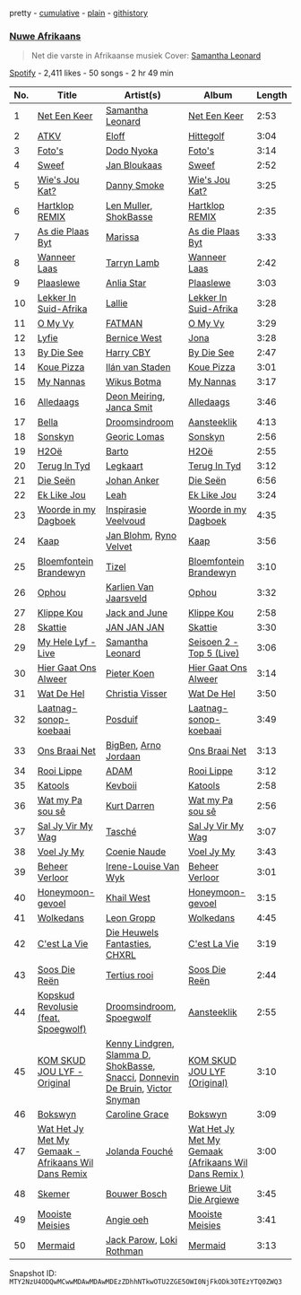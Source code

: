 pretty - [cumulative](/playlists/cumulative/37i9dQZF1DX20N6YlBoCpF.md) - [plain](/playlists/plain/37i9dQZF1DX20N6YlBoCpF) - [githistory](https://github.githistory.xyz/mackorone/spotify-playlist-archive/blob/main/playlists/plain/37i9dQZF1DX20N6YlBoCpF)

### [Nuwe Afrikaans](https://open.spotify.com/playlist/37i9dQZF1DX20N6YlBoCpF)

> Net die varste in Afrikaanse musiek Cover: <a href="https://open.spotify.com/artist/0t70FT0xcfRAuHAM8C9Tgw?si=5GyYCl9TR1inmSlWVghwgw">Samantha Leonard</a>

[Spotify](https://open.spotify.com/user/spotify) - 2,411 likes - 50 songs - 2 hr 49 min

| No. | Title | Artist(s) | Album | Length |
|---|---|---|---|---|
| 1 | [Net Een Keer](https://open.spotify.com/track/71tkxqyBp1FnQYMI9R2NQY) | [Samantha Leonard](https://open.spotify.com/artist/0t70FT0xcfRAuHAM8C9Tgw) | [Net Een Keer](https://open.spotify.com/album/1NPoFcEaJg6MkRsHVPeN0M) | 2:53 |
| 2 | [ATKV](https://open.spotify.com/track/5pctBxFOGMxzrR7BfVWMoL) | [Eloff](https://open.spotify.com/artist/0okTBoelHkR40Mr69hmzkR) | [Hittegolf](https://open.spotify.com/album/0e9UjemY2jnFPQFdJdTPjH) | 3:04 |
| 3 | [Foto's](https://open.spotify.com/track/6qXoZby29Lp0QmA4NsSE0J) | [Dodo Nyoka](https://open.spotify.com/artist/4ikALYd62or9IJXnjYwcXa) | [Foto's](https://open.spotify.com/album/4hpljUB91UU8TtYSGrRTwU) | 3:14 |
| 4 | [Sweef](https://open.spotify.com/track/5OdKyaUItAU0bJZbeopN8d) | [Jan Bloukaas](https://open.spotify.com/artist/78BYwFUCGOHFIC54M4Rnic) | [Sweef](https://open.spotify.com/album/6HXf7BiE38LR73n1f8QDMk) | 2:52 |
| 5 | [Wie's Jou Kat?](https://open.spotify.com/track/1cpPxUeohprGjsQInKBggX) | [Danny Smoke](https://open.spotify.com/artist/2w5KXwbkeiYOaxT3Wq9iwj) | [Wie's Jou Kat?](https://open.spotify.com/album/1eQFe82cj7zrCeh3R0XizG) | 3:25 |
| 6 | [Hartklop REMIX](https://open.spotify.com/track/29GFGVkl82QZXJHjdcDwGZ) | [Len Muller](https://open.spotify.com/artist/2Sken7evRjRhWD5bgSJ0l0), [ShokBasse](https://open.spotify.com/artist/5T2FFt1abRd5ZJKrzB2ZZj) | [Hartklop REMIX](https://open.spotify.com/album/1QiiEeFLAM14do17g5PTpA) | 2:35 |
| 7 | [As die Plaas Byt](https://open.spotify.com/track/3ygtwhrpxC9K6vvzTXVfNK) | [Marissa](https://open.spotify.com/artist/2uFAfVNLrN2ewh731Oc0C6) | [As die Plaas Byt](https://open.spotify.com/album/4PGN89EQTVefM2Gfrq1q9z) | 3:33 |
| 8 | [Wanneer Laas](https://open.spotify.com/track/1oLfVuGQBnWcoBZWD2Xe8W) | [Tarryn Lamb](https://open.spotify.com/artist/2FmxaUJ8rqQaLvvjFkhuWe) | [Wanneer Laas](https://open.spotify.com/album/5rF1zihcBSMixLjYiOChxL) | 2:42 |
| 9 | [Plaaslewe](https://open.spotify.com/track/45dV2UvbpsG4pvWqzNLHOL) | [Anlia Star](https://open.spotify.com/artist/0ijtg0i2JHKpiiQnyZofqm) | [Plaaslewe](https://open.spotify.com/album/6TO27C8sqynfu2ymExD6Kf) | 3:03 |
| 10 | [Lekker In Suid\-Afrika](https://open.spotify.com/track/1WhdprkjiCK9xECfcIpH5A) | [Lallie](https://open.spotify.com/artist/4uSmTI5DC3mlZne6QOuSwo) | [Lekker In Suid\-Afrika](https://open.spotify.com/album/6tY0nQArsx8hwTIjPG3Gc6) | 3:28 |
| 11 | [O My Vy](https://open.spotify.com/track/6UPiIutgybDU0QljOWWUHf) | [FATMAN](https://open.spotify.com/artist/1eFYCrnsw8F26Wp5CTUxB3) | [O My Vy](https://open.spotify.com/album/0vFiwfmHqB84pPcp6tWcbh) | 3:29 |
| 12 | [Lyfie](https://open.spotify.com/track/0GAX8SapBTjOqW0d5taVMu) | [Bernice West](https://open.spotify.com/artist/6ZerjgcGZc6DofpCTZu3xx) | [Jona](https://open.spotify.com/album/2C70Ty4DGUj3nrSIAY16B3) | 3:28 |
| 13 | [By Die See](https://open.spotify.com/track/0GJrUyW2Gi3OrCdbBMl9hI) | [Harry CBY](https://open.spotify.com/artist/1dfJrxpx1MxeObARk7bs2l) | [By Die See](https://open.spotify.com/album/5Fspb1oAi4FQVr6csHTjz5) | 2:47 |
| 14 | [Koue Pizza](https://open.spotify.com/track/1fEZOVHd17gcqv0ND1fpcV) | [Ilán van Staden](https://open.spotify.com/artist/7FUqmUXFmllziX2NgD4Knj) | [Koue Pizza](https://open.spotify.com/album/0UE7Fs2XSTfjAtcwNKe439) | 3:01 |
| 15 | [My Nannas](https://open.spotify.com/track/7AiWpdNAuQtauRiZLRTiin) | [Wikus Botma](https://open.spotify.com/artist/099AZ9nM47Fy3VJ7aLN2Io) | [My Nannas](https://open.spotify.com/album/5aHgjmoL4dh4xbDgzl6rHc) | 3:17 |
| 16 | [Alledaags](https://open.spotify.com/track/6NpfpVIKxbOpkH4hEHgWmR) | [Deon Meiring](https://open.spotify.com/artist/5h2VPrb5uczuK8foqa2jby), [Janca Smit](https://open.spotify.com/artist/4kIgLqrrFsze5qNKkEzXP6) | [Alledaags](https://open.spotify.com/album/1wvkJ0pO8sLxBpROj36yIV) | 3:46 |
| 17 | [Bella](https://open.spotify.com/track/2laH6IayV3wrHxjjsFawOK) | [Droomsindroom](https://open.spotify.com/artist/36P4zQxOGCSabr44bXS8kW) | [Aansteeklik](https://open.spotify.com/album/3dOKf9YXYnPLlRLaCwsL2G) | 4:13 |
| 18 | [Sonskyn](https://open.spotify.com/track/1qCuSf3gbjZ1A7msPrpcMx) | [Georic Lomas](https://open.spotify.com/artist/6s70YvvNGOGzhKqveX21uf) | [Sonskyn](https://open.spotify.com/album/11xQmc2iXHJMcJ9pL8CPVL) | 2:56 |
| 19 | [H2Oë](https://open.spotify.com/track/6NB2npCHsGXQ059pMhXJzl) | [Barto](https://open.spotify.com/artist/4gzfjw2nlFFo1tda8jgJbG) | [H2Oë](https://open.spotify.com/album/3TXkgPC5iTyXXyJPKR01lP) | 2:55 |
| 20 | [Terug In Tyd](https://open.spotify.com/track/6p5cS6M9DSYee45WcXMi3l) | [Legkaart](https://open.spotify.com/artist/6q148JlUofOrUfcf7Dmac6) | [Terug In Tyd](https://open.spotify.com/album/3EXtRvuiaCMkuC47sz3ADI) | 3:12 |
| 21 | [Die Seën](https://open.spotify.com/track/2JrpZZXrSjd6FeWsMYlZ9Z) | [Johan Anker](https://open.spotify.com/artist/3VawlZLcw70cya2MhFCj5b) | [Die Seën](https://open.spotify.com/album/79zq6kAHXeUyMLu6CWDrQV) | 6:56 |
| 22 | [Ek Like Jou](https://open.spotify.com/track/1xG077ty9EwidOBANZwKlD) | [Leah](https://open.spotify.com/artist/46aCUT92RT7Q9QwhZuaNXh) | [Ek Like Jou](https://open.spotify.com/album/4XP2UPBce2DLra8bZ2DXQp) | 3:24 |
| 23 | [Woorde in my Dagboek](https://open.spotify.com/track/5W6JnYqM94mrq4FcM9yAiG) | [Inspirasie Veelvoud](https://open.spotify.com/artist/3r1BRjgeZHFN40DD6aWMMo) | [Woorde in my Dagboek](https://open.spotify.com/album/7gYORwa2NQqegNZBCywnUK) | 4:35 |
| 24 | [Kaap](https://open.spotify.com/track/1EYLPim5kBNKwDCrG48sNW) | [Jan Blohm](https://open.spotify.com/artist/4INPDZ7XS2f8jsp7CMM6WW), [Ryno Velvet](https://open.spotify.com/artist/1qn5hZjDJPBVBFsqLujvyt) | [Kaap](https://open.spotify.com/album/6Tn9J9QxGzgktcULy6CWLF) | 3:56 |
| 25 | [Bloemfontein Brandewyn](https://open.spotify.com/track/7lEyvahKa3pC0Miv8pUvDE) | [Tizel](https://open.spotify.com/artist/5GxWSg5bans5XQW52qCqSn) | [Bloemfontein Brandewyn](https://open.spotify.com/album/5xSEfEttemZ6L8LywnEta3) | 3:10 |
| 26 | [Ophou](https://open.spotify.com/track/2vRJC11heZ6GqkmnqXTnrO) | [Karlien Van Jaarsveld](https://open.spotify.com/artist/25SUuR1e32ukcdYldmAyp5) | [Ophou](https://open.spotify.com/album/4DgQmYYVWDOszCGW7McXWe) | 3:32 |
| 27 | [Klippe Kou](https://open.spotify.com/track/0taToNW3mX3M7VflfH6J8V) | [Jack and June](https://open.spotify.com/artist/71XakIJCef4xN3Q1r1DCqq) | [Klippe Kou](https://open.spotify.com/album/0V75WhtPM8xVKoeBmfoTp3) | 2:58 |
| 28 | [Skattie](https://open.spotify.com/track/1VJKNRIZ1LYNAOxIN01iNd) | [JAN JAN JAN](https://open.spotify.com/artist/0cba0v5VJqpuD1YSBoNirZ) | [Skattie](https://open.spotify.com/album/36cu3ZQxgHuLvIj3BUEynA) | 3:30 |
| 29 | [My Hele Lyf \- Live](https://open.spotify.com/track/3HTL5qBOzXLFU5snDl5krF) | [Samantha Leonard](https://open.spotify.com/artist/0t70FT0xcfRAuHAM8C9Tgw) | [Seisoen 2 \- Top 5 \(Live\)](https://open.spotify.com/album/7mY9sILLbKkZjJOeoJp4Fp) | 3:06 |
| 30 | [Hier Gaat Ons Alweer](https://open.spotify.com/track/1zkDzC92Zb1KUSTa2Rumqv) | [Pieter Koen](https://open.spotify.com/artist/42MoeGwwUSE0x4u9PHvSif) | [Hier Gaat Ons Alweer](https://open.spotify.com/album/2mpRZxyifeulCZI1lmBBT3) | 3:14 |
| 31 | [Wat De Hel](https://open.spotify.com/track/15Mu0ea08pEgTLBRHqNF0e) | [Christia Visser](https://open.spotify.com/artist/0AVwVUxhRdEKiuLNGAxmtu) | [Wat De Hel](https://open.spotify.com/album/2p7hgHHtMXSPZf3RezI3i4) | 3:50 |
| 32 | [Laatnag\-sonop\-koebaai](https://open.spotify.com/track/6gq6he9HdSJqPcsgFQbxWQ) | [Posduif](https://open.spotify.com/artist/0BIs8iCsPrho1IZMdse349) | [Laatnag\-sonop\-koebaai](https://open.spotify.com/album/6gvpn8iBbVXJEbmWt3sLVN) | 3:49 |
| 33 | [Ons Braai Net](https://open.spotify.com/track/5LUgDfGlQZWVnOi4bITNzf) | [BigBen](https://open.spotify.com/artist/2szr6eY8Ss8fDBkIy8v0Su), [Arno Jordaan](https://open.spotify.com/artist/1BqYfwv0S0mnUZzGp4PfPE) | [Ons Braai Net](https://open.spotify.com/album/6uCVYlVdoRXotAgwqLbuFy) | 3:13 |
| 34 | [Rooi Lippe](https://open.spotify.com/track/2lsq1swqdWcKNE0r96ocIF) | [ADAM](https://open.spotify.com/artist/486zoG8VpR4C1iQRLG4ywt) | [Rooi Lippe](https://open.spotify.com/album/243SEBUrcPNQ0w8k67yWBO) | 3:12 |
| 35 | [Katools](https://open.spotify.com/track/65KoBppdhH9mNVqGzHqyRS) | [Kevboii](https://open.spotify.com/artist/4Mp36UE9keQ7vXLcVLWzmN) | [Katools](https://open.spotify.com/album/5PGPutt1bzLOHCLdZx9GdC) | 2:58 |
| 36 | [Wat my Pa sou sê](https://open.spotify.com/track/05VXiNCJM3KMDekmOtquOq) | [Kurt Darren](https://open.spotify.com/artist/3fFoaTI85WuaVkSMUxeYRd) | [Wat my Pa sou sê](https://open.spotify.com/album/5FP9ioRvPrNL2LavCBjU70) | 2:56 |
| 37 | [Sal Jy Vir My Wag](https://open.spotify.com/track/0iNTHA6vIhJN671nqIFISV) | [Tasché](https://open.spotify.com/artist/0wRKymJElTHOM1zCZuGspN) | [Sal Jy Vir My Wag](https://open.spotify.com/album/670sMqYDZMP8arGh5jH5mJ) | 3:07 |
| 38 | [Voel Jy My](https://open.spotify.com/track/5hh0AnEUkgTxDt3T2kjySl) | [Coenie Naude](https://open.spotify.com/artist/6XNhIqAENeuAS9mfdNA1eF) | [Voel Jy My](https://open.spotify.com/album/1Zc7U6baYLrCXX2WUrRC02) | 3:43 |
| 39 | [Beheer Verloor](https://open.spotify.com/track/0f875VUlQ6bv1yoma2TYUZ) | [Irene\-Louise Van Wyk](https://open.spotify.com/artist/1PwYXOqnII5oWshOTTClma) | [Beheer Verloor](https://open.spotify.com/album/3AO17da9Gz9djPWZf8XoJC) | 3:01 |
| 40 | [Honeymoon\-gevoel](https://open.spotify.com/track/2643ylNVzFIUMxlIaS9g31) | [Khail West](https://open.spotify.com/artist/6WIYP1qpwG4xW3zOMFAUz2) | [Honeymoon\-gevoel](https://open.spotify.com/album/4GEXphU8yCdhXywnsm2zFm) | 3:15 |
| 41 | [Wolkedans](https://open.spotify.com/track/2X2QSGLuvsDZX7i0s2fXnC) | [Leon Gropp](https://open.spotify.com/artist/6IuWDLRpLJQk3xUQoTMuYU) | [Wolkedans](https://open.spotify.com/album/0NZATPM2wR2yYJuKy1sZsM) | 4:45 |
| 42 | [C'est La Vie](https://open.spotify.com/track/5Ih49pHF0yWdgMVmiFOZOV) | [Die Heuwels Fantasties](https://open.spotify.com/artist/0FrkoXLOCHCWfMXw10Apxb), [CHXRL](https://open.spotify.com/artist/53YDsmOqu4zlV0VQbNUUNZ) | [C'est La Vie](https://open.spotify.com/album/6rwHalenFvXv3J6H2xj3MQ) | 3:19 |
| 43 | [Soos Die Reën](https://open.spotify.com/track/1L9ZfKohXeXru4K0qGk5pX) | [Tertius rooi](https://open.spotify.com/artist/6qvrGUwPvQz0pbXvVq80Sl) | [Soos Die Reën](https://open.spotify.com/album/00PSQBBvSucHGg8H4KdgpF) | 2:44 |
| 44 | [Kopskud Revolusie \(feat\. Spoegwolf\)](https://open.spotify.com/track/5taKG0t4Z0sv247eXWuWij) | [Droomsindroom](https://open.spotify.com/artist/36P4zQxOGCSabr44bXS8kW), [Spoegwolf](https://open.spotify.com/artist/6o4TnAxiqaQfZMLl55NFdn) | [Aansteeklik](https://open.spotify.com/album/3dOKf9YXYnPLlRLaCwsL2G) | 2:55 |
| 45 | [KOM SKUD JOU LYF \- Original](https://open.spotify.com/track/6XlqzuqRyzesB8IoCHt7Xs) | [Kenny Lindgren](https://open.spotify.com/artist/63CLd9qh364gsZdw3bj6TL), [Slamma D](https://open.spotify.com/artist/4fRD6JB528hNdAVikqKvHb), [ShokBasse](https://open.spotify.com/artist/5T2FFt1abRd5ZJKrzB2ZZj), [Snacci](https://open.spotify.com/artist/373NRUyodyMISLLxcN2qr1), [Donnevin De Bruin](https://open.spotify.com/artist/15CxNfyU2DHZqIX5dOZ4SD), [Victor Snyman](https://open.spotify.com/artist/2K9S07tWOuDIMGCMVs2LuG) | [KOM SKUD JOU LYF \(Original\)](https://open.spotify.com/album/4kvHhlnDUuMJk0ardGH7J1) | 3:10 |
| 46 | [Bokswyn](https://open.spotify.com/track/4ZdEKnyBbsxJf0FRd3rTb5) | [Caroline Grace](https://open.spotify.com/artist/4Nq6DSOfx3sAWV9ED0WtZM) | [Bokswyn](https://open.spotify.com/album/0AUEv3KyWp0AGzlxq0sjud) | 3:09 |
| 47 | [Wat Het Jy Met My Gemaak \- Afrikaans Wil Dans Remix](https://open.spotify.com/track/53ca5ecKaK7GFtqO9xYG43) | [Jolanda Fouché](https://open.spotify.com/artist/0V7auwP4exRWU5qL6LvyzD) | [Wat Het Jy Met My Gemaak \(Afrikaans Wil Dans Remix \)](https://open.spotify.com/album/2x26bsnWaQDktxyWMEMhzr) | 3:00 |
| 48 | [Skemer](https://open.spotify.com/track/1jA3oyVG2hVhJ1N4pEnikA) | [Bouwer Bosch](https://open.spotify.com/artist/5HZFQNs0MnrxxtU7dvi4Te) | [Briewe Uit Die Argiewe](https://open.spotify.com/album/0S5HPecNnxsYdKnQXPVdcG) | 3:45 |
| 49 | [Mooiste Meisies](https://open.spotify.com/track/4V3i57trY95kxR28rEgMaw) | [Angie oeh](https://open.spotify.com/artist/7rzauTxOgwzrTkkPzi7aAY) | [Mooiste Meisies](https://open.spotify.com/album/6CPg4uM54Rc86XT2bRfamF) | 3:41 |
| 50 | [Mermaid](https://open.spotify.com/track/6nxQX5P9TDm2iDtH5gCIQc) | [Jack Parow](https://open.spotify.com/artist/2zzOTg1SHx5vuqgcexJRxA), [Loki Rothman](https://open.spotify.com/artist/2dRlORRtjS7XHuCdEbHrE3) | [Mermaid](https://open.spotify.com/album/0aXpcLp49iI5h6y3MhSKDY) | 3:13 |

Snapshot ID: `MTY2NzU4ODQwMCwwMDAwMDAwMDEzZDhhNTkwOTU2ZGE5OWI0NjFkODk3OTEzYTQ0ZWQ3`
